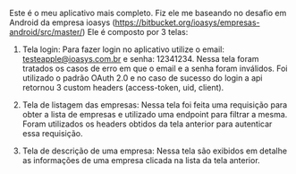 Este é o meu aplicativo mais completo. Fiz ele me baseando no desafio em Android da empresa ioasys (https://bitbucket.org/ioasys/empresas-android/src/master/) Ele é composto por 3 telas:

1. Tela login: 
Para fazer login no aplicativo utilize o email: testeapple@ioasys.com.br e senha: 12341234. 
Nessa tela foram tratados os casos de erro em que o email e a senha foram inválidos. Foi utilizado o padrão OAuth 2.0 e no caso de sucesso do login a api retornou 3 custom headers (access-token, uid, client).

2. Tela de listagem das empresas: 
Nessa tela foi feita uma requisição para obter a lista de empresas e utilizado uma endpoint para filtrar a mesma. 
Foram utilizados os headers obtidos da tela anterior para autenticar essa requisição.

3. Tela de descrição de uma empresa: 
Nessa tela são exibidos em detalhe as informações de uma empresa clicada na lista da tela anterior.
